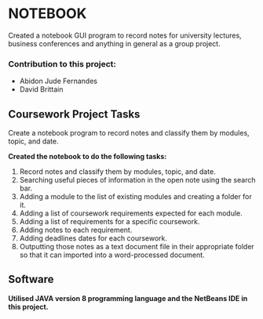 # NOTEBOOK

Created a notebook GUI program to record notes for university lectures, business conferences and anything in general as a group project.

### Contribution to this project:
- Abidon Jude Fernandes
- David Brittain

## Coursework Project Tasks

Create a notebook program to record notes and classify them by modules, topic, and date.

**Created the notebook to do the following tasks:**
1. Record notes and classify them by modules, topic, and date.
2. Searching useful pieces of information in the open note using the search bar.
3. Adding a module to the list of existing modules and creating a folder for it.
4. Adding a list of coursework requirements expected for each module.
5. Adding a list of requirements for a specific coursework.
6. Adding notes to each requirement.
7. Adding deadlines dates for each coursework.
8. Outputting those notes as a text document file in their appropriate folder so that it can imported into a word-processed document.

## Software
**Utilised JAVA version 8 programming language and the NetBeans IDE in this project.**
